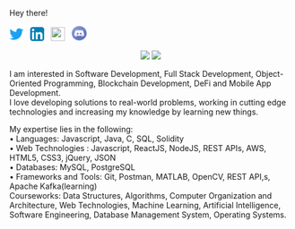 Hey there!


<p>
  <a href="https://twitter.com/dee013_"><img width="25" height="25" src="/res/twitter.svg"></a>
  &nbsp;
  <a href="https://www.linkedin.com/in/divya-lalwani-"><img width="25" height="25" src="/res/linkedin.svg"></a>
  &nbsp;
  <a href="https://medium.com/@divya.lalwani"><img width="25" height="25" src="[https://encrypted-tbn0.gstatic.com/images?q=tbn:ANd9GcTfegEXbuXFl2-qwnZ_mFcTm1rzKQuJo-bUkocZJ8q6lio8VLgXj2si_tR6humk9KjU8Sw&usqp=CAU](https://brandslogos.com/wp-content/uploads/images/large/medium-logo.png)"></a>
   &nbsp;
  <a href="https://discord.com/Divya#6824"><img width="29" height="28" src="/res/discord.png"></a>
   &nbsp;
  

</p>

<p align="center">
  <img width="48%" src="https://github-readme-stats.vercel.app/api?username=divyalalwani&show_icons=true&theme=tokyonight" />
  <img width="48%" src="https://github-readme-streak-stats.herokuapp.com/?user=divyalalwani&theme=tokyonight" />
</p>

I am interested in Software Development, Full Stack Development, Object-Oriented Programming, Blockchain Development, DeFi and Mobile App Development. <br>
I love developing solutions to real-world problems, working in cutting edge technologies and increasing my knowledge by learning new things.

My expertise lies in the following: <br>
• Languages: Javascript, Java, C, SQL, Solidity <br>
• Web Technologies : Javascript, ReactJS, NodeJS, REST APIs, AWS, HTML5, CSS3, jQuery, JSON <br>
• Databases: MySQL, PostgreSQL <br>
• Frameworks and Tools:  Git, Postman, MATLAB, OpenCV, REST API,s, Apache Kafka(learning) <br>
Courseworks: Data Structures, Algorithms, Computer Organization and Architecture, Web Technologies, Machine Learning, Artificial Intelligence, Software Engineering, Database Management System, Operating Systems. <br>

